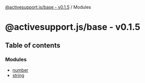 [@activesupport.js/base - v0.1.5](README.md) / Modules

# @activesupport.js/base - v0.1.5

## Table of contents

### Modules

- [number](modules/number.md)
- [string](modules/string.md)
